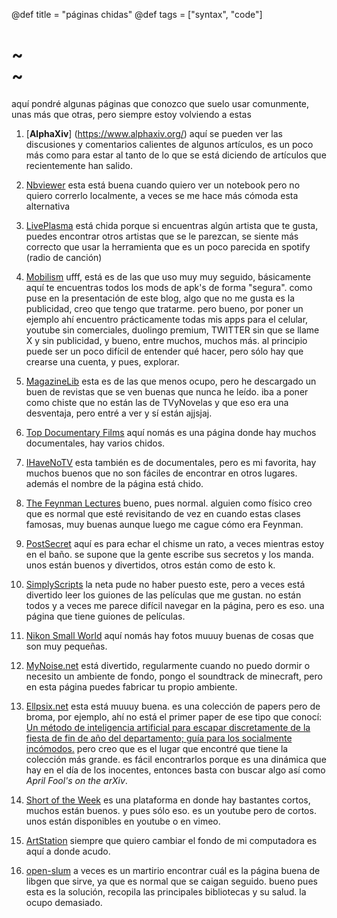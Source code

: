@def title = "páginas chidas"
@def tags = ["syntax", "code"]

# ~~~<div class="typewriter-text" data-text="una lista de páginas que están chidas"></div>~~~

aquí pondré algunas páginas que conozco que suelo usar comunmente, unas más que otras, pero siempre estoy volviendo a estas


1. [**AlphaXiv**] (https://www.alphaxiv.org/)
   aquí se pueden ver las discusiones y comentarios calientes de algunos artículos, es un poco más como para estar al tanto de lo que se está diciendo de artículos que recientemente han salido.

2. [Nbviewer](https://nbviewer.org)
   esta está buena cuando quiero ver un notebook pero no quiero correrlo localmente, a veces se me hace más cómoda esta alternativa
   

3. [LivePlasma](http://www.liveplasma.com)
   está chida porque si encuentras algún artista que te gusta, puedes encontrar otros artistas que se le parezcan, se siente más correcto que usar la herramienta que es un poco parecida en spotify (radio de canción)


4. [Mobilism](https://forum.mobilism.me/)
   ufff, está es de las que uso muy muy seguido, básicamente aquí te encuentras todos los mods de apk's de forma "segura". como puse en la presentación de este blog, algo que no me gusta es la publicidad, creo que tengo que tratarme. pero bueno, por poner un ejemplo ahí encuentro prácticamente todas mis apps para el celular, youtube sin comerciales, duolingo premium, TWITTER sin que se llame X y sin publicidad, y bueno, entre muchos, muchos más. al principio puede ser un poco difícil de entender qué hacer, pero sólo hay que crearse una cuenta, y pues, explorar. 
   

5. [MagazineLib](https://magazinelib.com)
   esta es de las que menos ocupo, pero he descargado un buen de revistas que se ven buenas que nunca he leído. iba a poner como chiste que no están las de TVyNovelas y que eso era una desventaja, pero entré a ver y sí están ajjsjaj. 
   

6. [Top Documentary Films](https://topdocumentaryfilms.com)
   aquí nomás es una página donde hay muchos documentales, hay varios chidos.
   

7. [IHaveNoTV](https://ihavenotv.com)
   esta también es de documentales, pero es mi favorita, hay muchos buenos que no son fáciles de encontrar en otros lugares. además el nombre de la página está chido.
   

8. [The Feynman Lectures](https://www.feynmanlectures.caltech.edu)
   bueno, pues normal. alguien como físico creo que es normal que esté revisitando de vez en cuando estas clases famosas, muy buenas aunque luego me cague cómo era Feynman.  
   

9. [PostSecret](https://postsecret.com)
   aquí es para echar el chisme un rato, a veces mientras estoy en el baño. se supone que la gente escribe sus secretos y los manda. unos están buenos y divertidos, otros están como de esto k.
   

10. [SimplyScripts](https://simplyscripts.com)
   la neta pude no haber puesto este, pero a veces está divertido leer los guiones de las películas que me gustan. no están todos y a veces me parece difícil navegar en la página, pero es eso. una página que tiene guiones de películas.
    

11. [Nikon Small World](https://www.nikonsmallworld.com)
    aquí nomás hay fotos muuuy buenas de cosas que son muy pequeñas.  
    

12. [MyNoise.net](https://mynoise.net)
    está divertido, regularmente cuando no puedo dormir o necesito un ambiente de fondo, pongo el soundtrack de minecraft, pero en esta página puedes fabricar tu propio ambiente. 
    

13. [Ellpsix.net](https://www.ellipsix.net/arxiv-joke-papers.html)
    esta está muuuy buena. es una colección de papers pero de broma, por ejemplo, ahí no está el primer paper de ese tipo que conocí: [Un método de inteligencia artificial para escapar discretamente de la fiesta de fin de año del departamento; guía para los socialmente incómodos.](https://arxiv.org/abs/2003.14169) pero creo que es el lugar que encontré que tiene la colección más grande. es fácil encontrarlos porque es una dinámica que hay en el día de los inocentes, entonces basta con buscar algo así como _April Fool's on the arXiv_.
    

14. [Short of the Week](https://www.shortoftheweek.com)
    es una plataforma en donde hay bastantes cortos, muchos están buenos. y pues sólo eso. es un youtube pero de cortos. unos están disponibles en youtube o en vimeo.
    

15. [ArtStation](https://www.artstation.com)
   siempre que quiero cambiar el fondo de mi computadora es aquí a donde acudo.

16. [open-slum](https://open-slum.org/)
    a veces es un martirio encontrar cuál es la página buena de libgen que sirve, ya que es normal que se caigan seguido. bueno pues esta es la solución, recopila las principales bibliotecas y su salud. la ocupo demasiado. 
